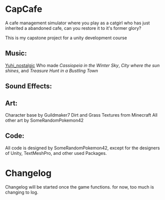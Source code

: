 # CapCafe
 
A cafe management simulator where you play as a catgirl who has just inherited a abandoned cafe, can you restore it to it's former glory? 

This is my capstone project for a unity development course

## Music:
[Yuhi_nostalgic](https://youtube.com/@nostalgic_BGM?si=23k9JoS4ZfMhFU1W) Who made *Cassiopeia in the Winter Sky*, *City where the sun shines*, and *Treasure Hunt in a Bustling Town*

## Sound Effects:

## Art:
Character base by Guildmaker7
Dirt and Grass Textures from Minecraft
All other art by SomeRandomPokemon42

## Code:
All code is designed by SomeRandomPokemon42, except for the designers of Unity, TextMeshPro, and other used Packages.

# Changelog
Changelog will be started once the game functions. for now, too much is changing to log.